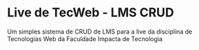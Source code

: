 # Live de TecWeb - LMS CRUD

Um simples sistema de CRUD de LMS para a live da disciplina de Tecnologias Web da Faculdade Impacta de Tecnologia